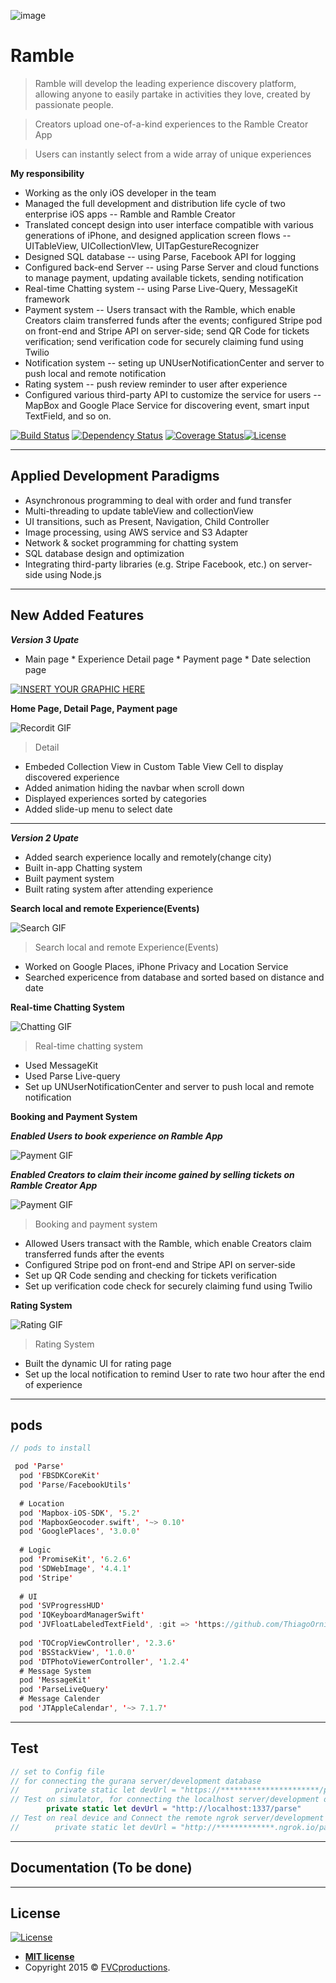![image](https://github.com/ZhangHexiao/RambleApp/blob/master/images/RambleIcon.png)


# Ramble

> Ramble will develop the leading experience discovery platform, allowing anyone to easily partake in activities they love, created by passionate people.

> Creators upload one-of-a-kind experiences to the Ramble Creator App

> Users can instantly select from a wide array of unique experiences

**My responsibility**

- Working as the only iOS developer in the team
- Managed the full development and distribution life cycle of two enterprise iOS apps -- Ramble and Ramble Creator
- Translated concept design into user interface compatible with various generations of iPhone, and designed application screen flows -- UITableView, UICollectionVIew, UITapGestureRecognizer
- Designed SQL database -- using Parse, Facebook API for logging
- Configured back-end Server -- using Parse Server and cloud functions to manage payment, updating available tickets, sending notification
- Real-time Chatting system -- using Parse Live-Query, MessageKit framework
- Payment system -- Users transact with the Ramble, which enable Creators claim transferred funds after the events; configured Stripe pod on front-end and Stripe API on server-side; send QR Code for tickets verification; send verification code for securely claiming fund using Twilio
- Notification system -- seting up UNUserNotificationCenter and server to push local and remote notification
- Rating system -- push review reminder to user after experience
- Configured various third-party API to customize the service for users -- MapBox and Google Place Service for discovering event, smart input TextField, and so on. 


[![Build Status](http://img.shields.io/travis/badges/badgerbadgerbadger.svg?style=flat-square)](https://travis-ci.org/badges/badgerbadgerbadger) [![Dependency Status](http://img.shields.io/gemnasium/badges/badgerbadgerbadger.svg?style=flat-square)](https://gemnasium.com/badges/badgerbadgerbadger) [![Coverage Status](http://img.shields.io/coveralls/badges/badgerbadgerbadger.svg?style=flat-square)](https://coveralls.io/r/badges/badgerbadgerbadger)[![License](http://img.shields.io/:license-mit-blue.svg?style=flat-square)](http://badges.mit-license.org)

---
## Applied Development Paradigms

- Asynchronous programming to deal with order and fund transfer
- Multi-threading to update tableView and collectionView
- UI transitions, such as Present, Navigation, Child Controller
- Image processing, using AWS service and S3 Adapter
- Network & socket programming for chatting system
- SQL database design and optimization
- Integrating third-party libraries (e.g. Stripe Facebook, etc.) on server-side using Node.js
---
## New Added Features

***Version 3 Upate***
- Main page * Experience Detail page * Payment page * Date selection page

[![INSERT YOUR GRAPHIC HERE](https://github.com/ZhangHexiao/RambleApp/blob/master/images/version3.png)]()



**Home Page, Detail Page, Payment page**

![Recordit GIF](http://g.recordit.co/iLN6A0vSD8.gif)

> Detail
- Embeded Collection View in Custom Table View Cell to display discovered experience
- Added animation hiding the navbar when scroll down
- Displayed experiences sorted by categories
- Added slide-up menu to select date

---

***Version 2 Upate***
- Added search experience locally and remotely(change city)
- Built in-app Chatting system
- Built payment system
- Built rating system after attending experience

**Search local and remote Experience(Events)**

![Search GIF](https://github.com/ZhangHexiao/RambleApp/blob/master/images/SearchAndLocation.gif)

> Search local and remote Experience(Events)
- Worked on Google Places, iPhone Privacy and Location Service
- Searched expericence from database and sorted based on distance and date

**Real-time Chatting System**

![Chatting GIF](https://github.com/ZhangHexiao/RambleApp/blob/master/images/chatting.gif)

> Real-time chatting system
- Used MessageKit
- Used Parse Live-query
- Set up UNUserNotificationCenter and server to push local and remote notification

**Booking and Payment System**

***Enabled Users to book experience on Ramble App***

![Payment GIF](https://github.com/ZhangHexiao/RambleApp/blob/master/images/PaymentUser.gif)

***Enabled Creators to claim their income gained by selling tickets on Ramble Creator App***

![Payment GIF](https://github.com/ZhangHexiao/RambleApp/blob/master/images/PaymentCreator.gif)

> Booking and payment system

- Allowed Users transact with the Ramble, which enable Creators claim transferred funds after the events
- Configured Stripe pod on front-end and Stripe API on server-side
- Set up QR Code sending and checking for tickets verification 
- Set up verification code check for securely claiming fund using Twilio

**Rating System**

![Rating GIF](https://github.com/ZhangHexiao/RambleApp/blob/master/images/RatingSystem.gif)

> Rating System

- Built the dynamic UI for rating page
- Set up the local notification to remind User to rate two hour after the end of experience

---

## pods

```swift
// pods to install

 pod 'Parse'
  pod 'FBSDKCoreKit'
  pod 'Parse/FacebookUtils'
  
  # Location
  pod 'Mapbox-iOS-SDK', '5.2'
  pod 'MapboxGeocoder.swift', '~> 0.10'
  pod 'GooglePlaces', '3.0.0'
  
  # Logic
  pod 'PromiseKit', '6.2.6'
  pod 'SDWebImage', '4.4.1'
  pod 'Stripe'
  
  # UI
  pod 'SVProgressHUD'
  pod 'IQKeyboardManagerSwift'
  pod 'JVFloatLabeledTextField', :git => 'https://github.com/ThiagoOrniz/JVFloatLabeledTextField.git'
  
  pod 'TOCropViewController', '2.3.6'
  pod 'BSStackView', '1.0.0'
  pod 'DTPhotoViewerController', '1.2.4'
  # Message System
  pod 'MessageKit'
  pod 'ParseLiveQuery'
  # Message Calender
  pod 'JTAppleCalendar', '~> 7.1.7'
```
---

## Test

```swift
// set to Config file
// for connecting the gurana server/development database
//        private static let devUrl = "https://**********************/parse"
// Test on simulator, for connecting the localhost server/development database
        private static let devUrl = "http://localhost:1337/parse"
// Test on real device and Connect the remote ngrok server/development database
//        private static let devUrl = "http://*************.ngrok.io/parse"
```

---

## Documentation (To be done)

---

## License

[![License](http://img.shields.io/:license-mit-blue.svg?style=flat-square)](http://badges.mit-license.org)

- **[MIT license](http://opensource.org/licenses/mit-license.php)**
- Copyright 2015 © <a href="http://fvcproductions.com" target="_blank">FVCproductions</a>.
